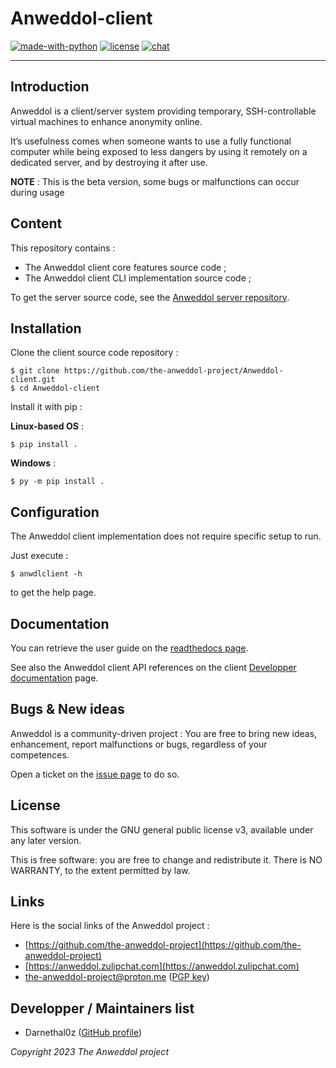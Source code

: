 # Anweddol-client

[![made-with-python](https://img.shields.io/badge/Made%20with-Python-important)](https://www.python.org/)
[![license](https://img.shields.io/badge/license-GPLv3-blue.svg)](https://shields.io/)
[![chat](https://img.shields.io/badge/zulip-join_chat-brightgreen.svg)](https://anweddol.zulipchat.com)

---

## Introduction

Anweddol is a client/server system providing temporary, SSH-controllable virtual machines to enhance anonymity online.

It’s usefulness comes when someone wants to use a fully functional computer while being exposed to less dangers by using it remotely on a dedicated server, and by destroying it after use.

**NOTE** : This is the beta version, some bugs or malfunctions can occur during usage

## Content

This repository contains : 

- The Anweddol client core features source code ;
- The Anweddol client CLI implementation source code ;

To get the server source code, see the [Anweddol server repository](https://github.com/the-anweddol-project/Anweddol-server).

## Installation

Clone the client source code repository : 
```
$ git clone https://github.com/the-anweddol-project/Anweddol-client.git
$ cd Anweddol-client
```

Install it with pip :

**Linux-based OS** : 
```
$ pip install .
```

**Windows** :
```
$ py -m pip install . 
```

## Configuration

The Anweddol client implementation does not require specific setup to run.

Just execute : 
```
$ anwdlclient -h
```

to get the help page.

## Documentation

You can retrieve the user guide on the [readthedocs page](https://anweddol-client.readthedocs.io/en/latest/usage_guide/index.html).

See also the Anweddol client API references on the client [Developper documentation](https://anweddol-client.readthedocs.io/en/latest/developer_section/index.html) page.

## Bugs & New ideas

Anweddol is a community-driven project : You are free to bring new ideas, enhancement, report malfunctions or bugs, regardless of your competences.

Open a ticket on the [issue page](https://github.com/the-anweddol-project/Anweddol-client/issues) to do so.

## License

This software is under the GNU general public license v3, available under any later version.

This is free software: you are free to change and redistribute it. There is NO WARRANTY, to the extent permitted by law.

## Links

Here is the social links of the Anweddol project : 

- [https://github.com/the-anweddol-project](https://github.com/the-anweddol-project)
- [https://anweddol.zulipchat.com](https://anweddol.zulipchat.com)
- the-anweddol-project@proton.me ([PGP key](https://the-anweddol-project.github.io/contact/A050C2B36F2E80BE6FDE6E0F0D3F21975020EFC0.asc))

## Developper / Maintainers list

- Darnethal0z ([GitHub profile](https://github.com/Darnethal0z))

*Copyright 2023 The Anweddol project*
